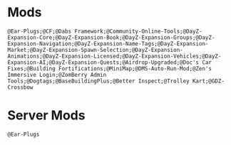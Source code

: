 # Mods

`@Ear-Plugs;@CF;@Dabs Framework;@Community-Online-Tools;@DayZ-Expansion-Core;@DayZ-Expansion-Book;@DayZ-Expansion-Groups;@DayZ-Expansion-Navigation;@DayZ-Expansion-Name-Tags;@DayZ-Expansion-Market;@DayZ-Expansion-Spawn-Selection;@DayZ-Expansion-Animations;@DayZ-Expansion-Licensed;@DayZ-Expansion-Vehicles;@DayZ-Expansion-AI;@DayZ-Expansion-Quests;@Airdrop-Upgraded;@Doc's Car Fixes;@Building Fortifications;@MiniMap;@DMS-Auto-Run-Mod;@Zen's Immersive Login;@ZomBerry Admin Tools;@Dogtags;@BaseBuildingPlus;@Better Inspect;@Trolley Kart;@GDZ-Crossbow`

# Server Mods

`@Ear-Plugs`
